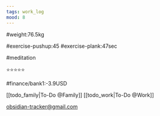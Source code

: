 ```yaml
---
tags: work_log
mood: 8
---
```


#weight:76.5kg

#exercise-pushup:45
#exercise-plank:47sec

#meditation

⭐⭐⭐⭐⭐

#finance/bank1:-3.9USD

[[todo_family|To-Do @Family]]
[[todo_work|To-Do @Work]]

obsidian-tracker@gmail.com


